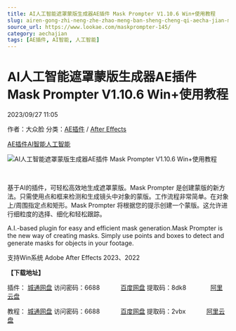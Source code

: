 ```yaml
---
title: AI人工智能遮罩蒙版生成器AE插件 Mask Prompter V1.10.6 Win+使用教程
slug: airen-gong-zhi-neng-zhe-zhao-meng-ban-sheng-cheng-qi-aecha-jian-mask-prompter-v1-10-6-win-shi-yong-jiao-cheng
source_url: https://www.lookae.com/maskprompter-145/
category: aechajian
tags: [AE插件, AI智能, 人工智能]
---
```

# AI人工智能遮罩蒙版生成器AE插件 Mask Prompter V1.10.6 Win+使用教程

2023/09/27 11:05

作者：大众脸
分类：[AE插件](https://www.lookae.com/after-effects/aechajian/) / [After Effects](https://www.lookae.com/after-effects/)

[AE插件](https://www.lookae.com/tag/ae%e6%8f%92%e4%bb%b6/)[AI智能](https://www.lookae.com/tag/ai%e6%99%ba%e8%83%bd/)[人工智能](https://www.lookae.com/tag/%e4%ba%ba%e5%b7%a5%e6%99%ba%e8%83%bd/)

![AI人工智能遮罩蒙版生成器AE插件 Mask Prompter V1.10.6 Win+使用教程](https://www.lookae.com/wp-content/uploads/2023/05/Mask-Prompter.jpg "AI人工智能遮罩蒙版生成器AE插件 Mask Prompter V1.10.6 Win+使用教程-LookAE.com")

[﻿](https://cloud.video.taobao.com//play/u/705956171/p/1/e/6/t/1/411928442711.mp4)

基于AI的插件，可轻松高效地生成遮罩蒙版。Mask Prompter 是创建蒙版的新方法。只需使用点和框来检测和生成镜头中对象的蒙版。工作流程非常简单。在对象上/周围指定点和矩形。Mask Prompter 将根据您的提示创建一个蒙版。这允许进行细粒度的选择、细化和轻松跟踪。

A.I.-based plugin for easy and efficient mask generation.Mask Prompter is the new way of creating masks. Simply use points and boxes to detect and generate masks for objects in your footage.

支持Win系统 Adobe After Effects 2023、2022

**【下载地址】**

插件： [城通网盘](https://url70.ctfile.com/f/2827370-946770405-2d117a?p=4431) 访问密码：6688            [百度网盘](https://pan.baidu.com/s/1PkI3o4o1MgnaFGqyZMc-Cw?pwd=8dk8) 提取码：8dk8              [阿里云盘](https://www.aliyundrive.com/s/KvaaZRhbtzf)

教程： [城通网盘](https://url70.ctfile.com/f/2827370-926557887-95a34f?p=4431) 访问密码：6688            [百度网盘](https://pan.baidu.com/s/1X1-fgr0Akp5GzQIwmbJ2Yw?pwd=2vbx) 提取码：2vbx            [阿里云盘](https://www.aliyundrive.com/s/PtcaDWoGWb7)
